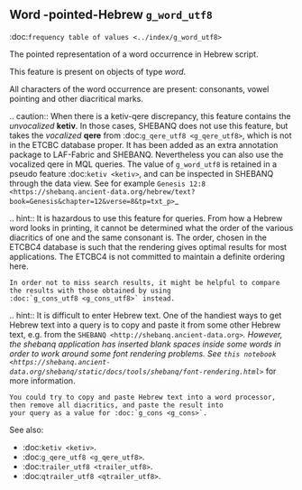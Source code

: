 Word -pointed-Hebrew ``g_word_utf8``
-----------------------------------------------------------------
:doc:`frequency table of values <../index/g_word_utf8>`

The pointed representation of a word occurrence in Hebrew script.

This feature is present on objects of type *word*.

All characters of the word occurrence are present: consonants, vowel pointing and other diacritical marks.

.. caution::
    When there is a ketiv-qere discrepancy, this feature contains the *unvocalized* **ketiv**.
    In those cases, SHEBANQ does not use this feature, but takes the *vocalized* **qere** from
    :doc:`g_qere_utf8 <g_qere_utf8>`,
    which is not in the ETCBC database proper. It has been added as an extra annotation package to LAF-Fabric and SHEBANQ.
    Nevertheless you can also use the vocalized qere in MQL queries.
    The value of ``g_word_utf8`` is retained in a pseudo feature :doc:`ketiv <ketiv>`, and can be inspected in SHEBANQ
    through the data view.
    See for example `Genesis 12:8 <https://shebanq.ancient-data.org/hebrew/text?book=Genesis&chapter=12&verse=8&tp=txt_p>`_

.. hint::
    It is hazardous to use this feature for queries. From how a Hebrew word looks in printing, it cannot be determined what the
    order of the various diacritics of one and the same consonant is.
    The order, chosen in the ETCBC4 database is such that the rendering gives optimal results for most applications.
    The ETCBC4 is not committed to maintain a definite ordering here.

    In order not to miss search results, it might be helpful to compare the results with those obtained by using
    :doc:`g_cons_utf8 <g_cons_utf8>` instead.

.. hint::
    It is difficult to enter Hebrew text. One of the handiest ways to get Hebrew text into a query is to copy and paste it
    from some other Hebrew text, e.g. from the `SHEBANQ <http://shebanq.ancient-data.org>`_.
    However, the shebanq application has inserted blank spaces inside some words in order to work around some font rendering
    problems. See `this notebook <https://shebanq.ancient-data.org/shebanq/static/docs/tools/shebanq/font-rendering.html>`_
    for more information.

    You could try to copy and paste Hebrew text into a word processor, then remove all diacritics, and paste the result into
    your query as a value for :doc:`g_cons <g_cons>`.

See also:

* :doc:`ketiv <ketiv>`. 
* :doc:`g_qere_utf8 <g_qere_utf8>`. 
* :doc:`trailer_utf8 <trailer_utf8>`. 
* :doc:`qtrailer_utf8 <qtrailer_utf8>`. 

